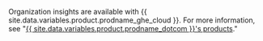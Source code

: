 Organization insights are available with {{ site.data.variables.product.prodname_ghe_cloud }}. For more information, see "[{{ site.data.variables.product.prodname_dotcom }}'s products](/articles/github-s-products)."
